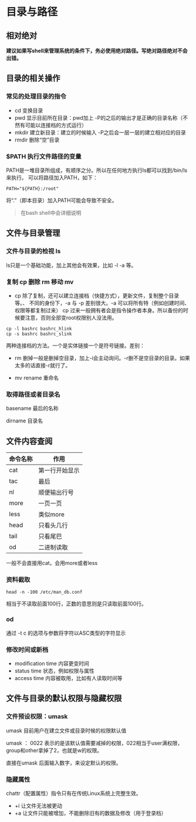 # 目录与路径
## 相对绝对
**建议如果写shell来管理系统的条件下，务必使用绝对路径。写绝对路径绝对不会出错。**
## 目录的相关操作

### 常见的处理目录的指令
- cd 变换目录
- pwd 显示目前所在目录：pwd加上 -P的之后的输出才是正确的目录名称（不然有可能以连接档的方式运行）
- mkdir 建立新目录：建立的时候输入 -P之后会一层一层的建立相对应的目录
- rmdir 删除“空”目录

### $PATH 执行文件路径的变量
PATH是一堆目录所组成，有顺序之分。所以在任何地方执行ls都可以找到/bin/ls来执行。
可以将路径加入PATH，如下：
```
PATH="${PATH}:/root"
```
将“.”（即本目录）加入PATH可能会导致不安全。
> 在bash shell中会详细说明

## 文件与目录管理
### 文件与目录的检视 ls
ls只是一个基础功能，加上其他会有效果，比如 -l -a 等。
### 复制 cp 删除 rm 移动 mv
- cp
除了复制，还可以建立连接档（快捷方式），更新文件，复制整个目录等。、
不同的身份下，-a 与 -p 差别很大。-a 可以将所有特（例如创建时间、权限等都复制过来）
cp 过来一般拥有者会是指令操作者本身。所以备份的时候要注意，否则全部变root权限别人没法用。
```
cp -l bashrc bashrc_hlink
cp -s bashrc bashrc_slink
```
两种连接档的方法。一个是实体链接一个是符号链接。差别：

- rm
删掉一般是删掉空目录，加上-i会主动询问。-r删不是空目录的目录。如果太多的话直接-r就行了。

- mv
rename 重命名

### 取得路径或者目录名
basename 最后的名称

dirname 目录名

## 文件内容查阅

|命令名称|作用|
|-------|---|
|cat|第一行开始显示|
|tac|最后|
|nl|顺便输出行号|
|more|一页一页|
|less|类似more|
|head|只看头几行|
|tail|只看尾巴|
|od|二进制读取|


一般不会直接用cat，会用more或者less

### 资料截取
```
head -n -100 /etc/man_db.conf
```
相当于不读取前面100行，正数的意思则是只读取前面100行。

### od
通过 -t c 的选项与参数将字符以ASC类型的字符显示

### 修改时间或新档
- modification time
内容更变时间
- status time
状态，例如权限与属性
- access time
内容被取用，比如有人读取时间等

## 文件与目录的默认权限与隐藏权限
### 文件预设权限：umask
umask 目前用户在建立文件或目录时候的权限默认值

umask ： 0022 表示的是该默认值需要减掉的权限，022相当于user满权限，group和other拿掉了2，也就是w的权限。

直接在umask 后面输入数字，来设定默认的权限。

### 隐藏属性
chattr（配置属性）指令只有在传统Linux系统上完整生效。

- +i 让文件无法被更动
- +a 让文件只能被增加，不能删除旧有的数据及修改（用于登录档）
